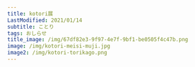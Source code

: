```yaml
---
title: kotori展
LastModified: 2021/01/14
subtitle: ことり
tags: おしらせ
title_image: /img/67df82e3-9f97-4e7f-9bf1-be0505f4c47b.png
image: /img/kotori-meisi-muji.jpg
image2: /img/kotori-torikago.png
---
```

